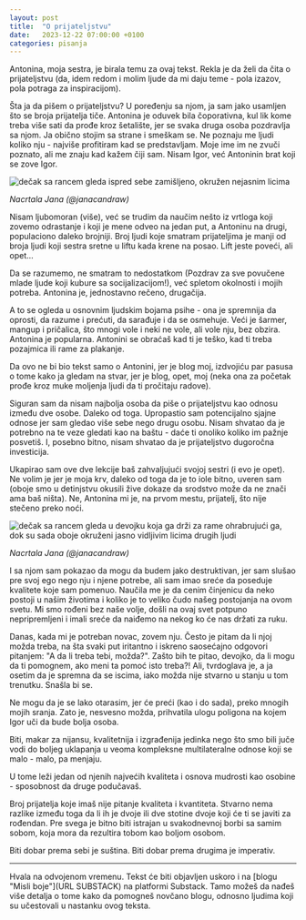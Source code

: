 ```yaml
---
layout: post
title:  "O prijateljstvu"
date:   2023-12-22 07:00:00 +0100
categories: pisanja
---
```


Antonina, moja sestra, je birala temu za ovaj tekst. Rekla je da želi da čita o prijateljstvu (da, idem redom i molim ljude da mi daju teme - pola izazov, pola potraga za inspiracijom).

Šta ja da pišem o prijateljstvu? U poređenju sa njom, ja sam jako usamljen što se broja prijatelja tiče. Antonina je oduvek bila čoporativna, kul lik kome treba više sati da prođe kroz šetalište, jer se svaka druga osoba pozdravlja sa njom. Ja obično stojim sa strane i smeškam se. Ne poznaju me ljudi koliko nju - najviše profitiram kad se predstavljam. Moje ime im ne zvuči poznato, ali me znaju kad kažem čiji sam. Nisam Igor, već Antoninin brat koji se zove Igor.

![dečak sa rancem gleda ispred sebe zamišljeno, okružen nejasnim licima](/a/jana-bff1.png)

*Nacrtala Jana (@janacandraw)*

Nisam ljubomoran (više), već se trudim da naučim nešto iz vrtloga koji zovemo odrastanje i koji je mene odveo na jedan put, a Antoninu na drugi, populaciono daleko brojniji. Broj ljudi koje smatram prijateljima je manji od broja ljudi koji sestra sretne u liftu kada krene na posao. Lift jeste poveći, ali opet...

Da se razumemo, ne smatram to nedostatkom (Pozdrav za sve povučene mlade ljude koji kubure sa socijalizacijom!), već spletom okolnosti i mojih potreba. Antonina je, jednostavno rečeno, drugačija.

A to se ogleda u osnovnim ljudskim bojama psihe - ona je spremnija da oprosti, da razume i prećuti, da sarađuje i da se osmehuje. Veći je šarmer, mangup i pričalica, što mnogi vole i neki ne vole, ali vole nju, bez obzira. Antonina je popularna. Antonini se obraćaš kad ti je teško, kad ti treba pozajmica ili rame za plakanje.

Da ovo ne bi bio tekst samo o Antonini, jer je blog moj, izdvojiću par pasusa o tome kako ja gledam na stvar, jer je blog, opet, moj (neka ona za početak prođe kroz muke moljenja ljudi da ti pročitaju radove).

Siguran sam da nisam najbolja osoba da piše o prijateljstvu kao odnosu između dve osobe. Daleko od toga. Upropastio sam potencijalno sjajne odnose jer sam gledao više sebe nego drugu osobu. Nisam shvatao da je potrebno na te veze gledati kao na baštu - daće ti onoliko koliko im pažnje posvetiš. I, posebno bitno, nisam shvatao da je prijateljstvo dugoročna investicija.

Ukapirao sam ove dve lekcije baš zahvaljujući svojoj sestri (i evo je opet). Ne volim je jer je moja krv, daleko od toga da je to iole bitno, uveren sam (oboje smo u detinjstvu okusili žive dokaze da srodstvo može da ne znači ama baš ništa). Ne, Antonina mi je, na prvom mestu, prijatelj, što nije stečeno preko noći.

![dečak sa rancem gleda u devojku koja ga drži za rame ohrabrujući ga, dok su sada oboje okruženi jasno vidljivim licima drugih ljudi](/a/jana-bff2.png)

*Nacrtala Jana (@janacandraw)*

I sa njom sam pokazao da mogu da budem jako destruktivan, jer sam slušao pre svoj ego nego nju i njene potrebe, ali sam imao sreće da poseduje kvalitete koje sam pomenuo. Naučila me je da cenim činjenicu da neko postoji u našim životima i koliko je to veliko čudo našeg postojanja na ovom svetu. Mi smo rođeni bez naše volje, došli na ovaj svet potpuno nepripremljeni i imali sreće da naiđemo na nekog ko će nas držati za ruku.

Danas, kada mi je potreban novac, zovem nju. Često je pitam da li njoj možda treba, na šta svaki put iritantno i iskreno saosećajno odgovori pitanjem: "A da li treba tebi, možda?". Zašto bih te pitao, devojko, da li mogu da ti pomognem, ako meni ta pomoć isto treba?! Ali, tvrdoglava je, a ja osetim da je spremna da se iscima, iako možda nije stvarno u stanju u tom trenutku. Snašla bi se.

Ne mogu da je se lako otarasim, jer će preći (kao i do sada), preko mnogih mojih sranja. Zato je, nesvesno možda, prihvatila ulogu poligona na kojem Igor uči da bude bolja osoba.

Biti, makar za nijansu, kvalitetnija i izgrađenija jedinka nego što smo bili juče vodi do boljeg uklapanja u veoma kompleksne multilateralne odnose koji se malo - malo, pa menjaju.

U tome leži jedan od njenih najvećih kvaliteta i osnova mudrosti kao osobine - sposobnost da druge podučavaš.

Broj prijatelja koje imaš nije pitanje kvaliteta i kvantiteta. Stvarno nema razlike između toga da li ih je dvoje ili dve stotine dvoje koji će ti se javiti za rođendan. Pre svega je bitno biti istrajan u svakodnevnoj borbi sa samim sobom, koja mora da rezultira tobom kao boljom osobom.

Biti dobar prema sebi je suština. Biti dobar prema drugima je imperativ.

---

Hvala na odvojenom vremenu. Tekst će biti objavljen uskoro i na [blogu "Misli boje"](URL SUBSTACK) na platformi Substack. Tamo možeš da nađeš više detalja o tome kako da pomogneš novčano blogu, odnosno ljudima koji su učestovali u nastanku ovog teksta.
